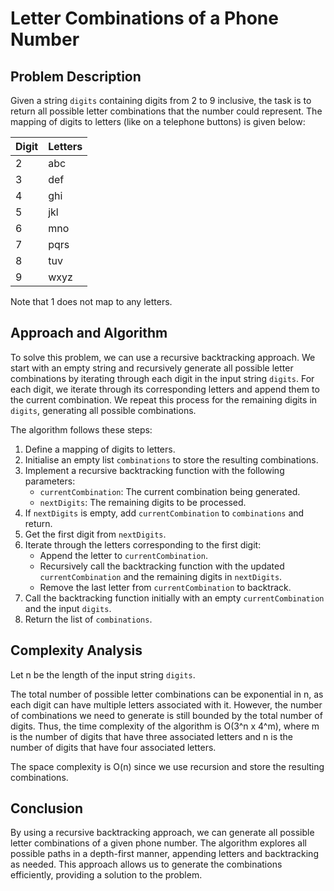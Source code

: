 # Letter Combinations of a Phone Number

## Problem Description

Given a string `digits` containing digits from 2 to 9 inclusive, the task is to return all possible letter combinations that the number could represent. The mapping of digits to letters (like on a telephone buttons) is given below:

| Digit | Letters |
|-------|---------|
|   2   |   abc   |
|   3   |   def   |
|   4   |   ghi   |
|   5   |   jkl   |
|   6   |   mno   |
|   7   |   pqrs  |
|   8   |   tuv   |
|   9   |   wxyz  |

Note that 1 does not map to any letters.

## Approach and Algorithm

To solve this problem, we can use a recursive backtracking approach. We start with an empty string and recursively generate all possible letter combinations by iterating through each digit in the input string `digits`. For each digit, we iterate through its corresponding letters and append them to the current combination. We repeat this process for the remaining digits in `digits`, generating all possible combinations.

The algorithm follows these steps:

1. Define a mapping of digits to letters.
2. Initialise an empty list `combinations` to store the resulting combinations.
3. Implement a recursive backtracking function with the following parameters:
   - `currentCombination`: The current combination being generated.
   - `nextDigits`: The remaining digits to be processed.
4. If `nextDigits` is empty, add `currentCombination` to `combinations` and return.
5. Get the first digit from `nextDigits`.
6. Iterate through the letters corresponding to the first digit:
   - Append the letter to `currentCombination`.
   - Recursively call the backtracking function with the updated `currentCombination` and the remaining digits in `nextDigits`.
   - Remove the last letter from `currentCombination` to backtrack.
7. Call the backtracking function initially with an empty `currentCombination` and the input `digits`.
8. Return the list of `combinations`.

## Complexity Analysis

Let n be the length of the input string `digits`.

The total number of possible letter combinations can be exponential in n, as each digit can have multiple letters associated with it. However, the number of combinations we need to generate is still bounded by the total number of digits. Thus, the time complexity of the algorithm is O(3^n x 4^m), where m is the number of digits that have three associated letters and n is the number of digits that have four associated letters.

The space complexity is O(n) since we use recursion and store the resulting combinations.

## Conclusion

By using a recursive backtracking approach, we can generate all possible letter combinations of a given phone number. The algorithm explores all possible paths in a depth-first manner, appending letters and backtracking as needed. This approach allows us to generate the combinations efficiently, providing a solution to the problem.
